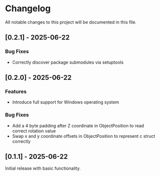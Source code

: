 # Changelog

All notable changes to this project will be documented in this file.

## [0.2.1] - 2025-06-22

### Bug Fixes

- Correctly discover package submodules via setuptools


## [0.2.0] - 2025-06-22

### Features

- Introduce full support for Windows operating system

### Bug Fixes

- Add a 4 byte padding after Z coordinate in ObjectPosition to read correct rotation value
- Swap x and y coordinate offsets in ObjectPosition to represent c struct correctly

## [0.1.1] - 2025-06-22

Initial release with basic functionality.